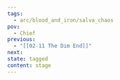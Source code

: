 ```yaml
---
tags:
  - arc/blood_and_iron/salva_chaos
pov:
  - Chief
previous:
  - "[[02-11 The Dim End]]"
next:
state: tagged
content: stage
---
```

